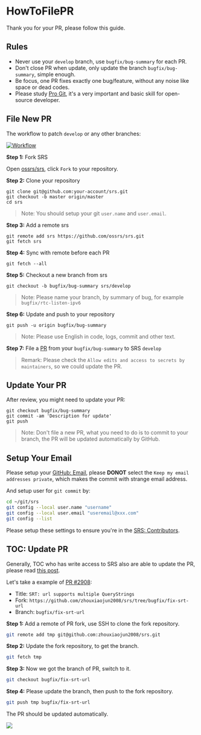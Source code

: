 # HowToFilePR

Thank you for your PR, please follow this guide.

## Rules

* Never use your `develop` branch, use `bugfix/bug-summary` for each PR.
* Don't close PR when update, only update the branch `bugfix/bug-summary`, simple enough.
* Be focus, one PR fixes exactly one bug/feature, without any noise like space or dead codes.
* Please study [Pro Git](https://git-scm.com/book/en/v2), it's a very important and basic skill for open-source developer.

## File New PR

The workflow to patch `develop` or any other branches:

[![Workflow](/img/HowToFilePR.png)](https://www.figma.com/file/5yAeoq2r3wwrXZwq1f93UH/How-to-File-PR-to-SRS)

**Step 1:** Fork SRS

Open [ossrs/srs](https://github.com/ossrs/srs), click `Fork` to your repository.

**Step 2:** Clone your repository

```
git clone git@github.com:your-account/srs.git
git checkout -b master origin/master
cd srs
```

> Note: You should setup your git `user.name` and `user.email`.

**Step 3:** Add a remote srs

```
git remote add srs https://github.com/ossrs/srs.git
git fetch srs
```

**Step 4:** Sync with remote before each PR

```
git fetch --all
```

**Step 5:** Checkout a new branch from srs

```
git checkout -b bugfix/bug-summary srs/develop
```

> Note: Please name your branch, by summary of bug, for example `bugfix/rtc-listen-ipv6`

**Step 6:** Update and push to your repository

```
git push -u origin bugfix/bug-summary
```

> Note: Please use English in code, logs, commit and other text.

**Step 7:** File a [PR](https://github.com/ossrs/srs/compare) from your `bugfix/bug-summary` to SRS `develop`

> Remark: Please check the `Allow edits and access to secrets by maintainers`, so we could update the PR.

## Update Your PR

After review, you might need to update your PR:

```
git checkout bugfix/bug-summary
git commit -am 'Description for update'
git push
```

> Note: Don't file a new PR, what you need to do is to commit to your branch, the PR will be updated automatically by GitHub.

## Setup Your Email

Please setup your [GitHub: Email](https://github.com/settings/emails), please **DONOT** select the `Keep my email addresses private`, which makes the commit with strange email address.

And setup user for `git commit` by:

```bash
cd ~/git/srs
git config --local user.name "username"
git config --local user.email "useremail@xxx.com"
git config --list
```

Please setup these settings to ensure you're in the [SRS: Contributors](https://github.com/ossrs/srs/graphs/contributors).

## TOC: Update PR

Generally, TOC who has write access to SRS also are able to update the PR, please read [this post](https://docs.github.com/en/pull-requests/collaborating-with-pull-requests/proposing-changes-to-your-work-with-pull-requests/committing-changes-to-a-pull-request-branch-created-from-a-fork).

Let's take a example of [PR #2908](https://github.com/ossrs/srs/pull/2908):

* Title: `SRT: url supports multiple QueryStrings`
* Fork: `https://github.com/zhouxiaojun2008/srs/tree/bugfix/fix-srt-url`
* Branch: `bugfix/fix-srt-url`

**Step 1:** Add a remote of PR fork, use SSH to clone the fork repository.

```bash
git remote add tmp git@github.com:zhouxiaojun2008/srs.git
```

**Step 2:** Update the fork repository, to get the branch.

```bash
git fetch tmp
```

**Step 3:** Now we got the branch of PR, switch to it.

```bash
git checkout bugfix/fix-srt-url
```

**Step 4:** Please update the branch, then push to the fork repository.

```bash
git push tmp bugfix/fix-srt-url
```

The PR should be updated automatically.

![](https://ossrs.net/gif/v1/sls.gif?site=ossrs.io&path=/lts/pages/how-to-file-pr-en)


